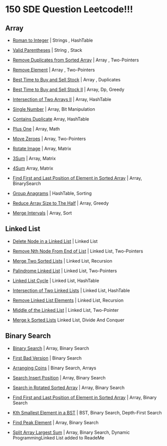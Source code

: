 # 150 SDE Question Leetcode!!! 

## Array

- [Roman to Integer](https://leetcode.com/problems/roman-to-integer/) | Strings , HashTable

- [Valid Parentheses](https://leetcode.com/problems/valid-parentheses/) | String , Stack

- [Remove Duplicates from Sorted Array](https://leetcode.com/problems/remove-duplicates-from-sorted-array/) | Array , Two-Pointers 

- [Remove Element](https://leetcode.com/problems/remove-element/) | Array , Two-Pointers 

- [Best Time to Buy and Sell Stock](https://leetcode.com/problems/best-time-to-buy-and-sell-stock/) | Array , Duplicates

- [ Best Time to Buy and Sell Stock II](https://leetcode.com/problems/best-time-to-buy-and-sell-stock-ii/) | Array, Dp, Greedy

- [Intersection of Two Arrays II](https://leetcode.com/problems/intersection-of-two-arrays-ii/) | Array, HashTable 

- [Single Number](https://leetcode.com/problems/single-number/) | Array, Bit Manipulation

- [Contains Duplicate](https://leetcode.com/problems/contains-duplicate/) Array, HashTable

- [Plus One](https://leetcode.com/problems/plus-one/) | Array, Math
 
- [Move Zeroes](https://leetcode.com/problems/move-zeroes/) | Array, Two-Pointers

- [Rotate Image](https://leetcode.com/problems/rotate-image/) | Array, Matrix

- [3Sum](https://leetcode.com/problems/3sum/) | Array, Matrix

- [4Sum](https://leetcode.com/problems/4sum/) Array, Matrix

- [Find First and Last Position of Element in Sorted Array](https://leetcode.com/problems/find-first-and-last-position-of-element-in-sorted-array/) | Array, BinarySearch

- [Group Anagrams](https://leetcode.com/problems/group-anagrams/) | HashTable, Sorting

- [Reduce Array Size to The Half](https://leetcode.com/problems/reduce-array-size-to-the-half/) | Array, Greedy

- [Merge Intervals](https://leetcode.com/problems/merge-intervals/) | Array, Sort

## Linked List

- [Delete Node in a Linked List](https://leetcode.com/problems/delete-node-in-a-linked-list/) | Linked List

- [Remove Nth Node From End of List](https://leetcode.com/problems/remove-nth-node-from-end-of-list/) | Linked List, Two-Pointers

- [Merge Two Sorted Lists](https://leetcode.com/problems/merge-two-sorted-lists/) | Linked List, Recursion

- [Palindrome Linked List](https://leetcode.com/problems/palindrome-linked-list/) | Linked List, Two-Pointers

- [Linked List Cycle](https://leetcode.com/problems/linked-list-cycle/) | Linked List, HashTable

- [Intersection of Two Linked Lists](https://leetcode.com/problems/intersection-of-two-linked-lists/) | Linked List, HashTable

- [Remove Linked List Elements](https://leetcode.com/problems/remove-linked-list-elements/) | Linked List, Recursion

- [Middle of the Linked List](https://leetcode.com/problems/middle-of-the-linked-list/) | Linked List, Two-Pointer

- [Merge k Sorted Lists](https://leetcode.com/problems/merge-k-sorted-lists/) Linked List, Divide And Conquer

## Binary Search

- [Binary Search](https://leetcode.com/problems/binary-search/) | Array, Binary Search

- [First Bad Version](https://leetcode.com/problems/first-bad-version/) | Binary Search

- [Arranging Coins](https://leetcode.com/problems/arranging-coins/) | Binary Search, Arrays

- [Search Insert Position](https://leetcode.com/problems/search-insert-position/) | Array, Binary Search

- [Search in Rotated Sorted Array](https://leetcode.com/problems/search-in-rotated-sorted-array/) | Array, Binary Search

- [Find First and Last Position of Element in Sorted Array](https://leetcode.com/problems/find-first-and-last-position-of-element-in-sorted-array/) | Array, Binary Search

- [Kth Smallest Element in a BST](https://leetcode.com/problems/kth-smallest-element-in-a-bst/) | BST, Binary Search, Depth-First Search

- [Find Peak Element](https://leetcode.com/problems/find-peak-element/) | Array, Binary Search

- [Split Array Largest Sum](https://leetcode.com/problems/split-array-largest-sum/) | Array, Binary Search, Dynamic ProgrammingLinked List added to ReadeMe